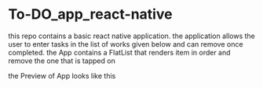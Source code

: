 # To-DO_app_react-native
this repo contains a basic react native application. the application allows the user to enter tasks in the list of works given below and can remove once completed.
the App contains a FlatList that renders item in order and remove the one that is tapped on 

the Preview of App looks like this

